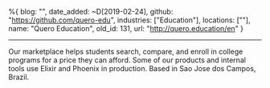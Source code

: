 %{
  blog: "",
  date_added: ~D[2019-02-24],
  github: "https://github.com/quero-edu",
  industries: ["Education"],
  locations: [""],
  name: "Quero Education",
  old_id: 131,
  url: "http://quero.education/en"
}

---

Our marketplace helps students search, compare, and enroll in college programs for a price they can afford. Some of our products and internal tools use Elixir and Phoenix in production. Based in Sao Jose dos Campos, Brazil.
